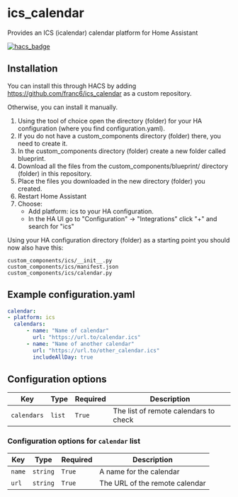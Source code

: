 # ics_calendar
Provides an ICS (icalendar) calendar platform for Home Assistant

[![hacs_badge](https://img.shields.io/badge/HACS-Custom-orange.svg)](https://github.com/custom-components/hacs)

## Installation
You can install this through HACS by adding https://github.com/franc6/ics_calendar as a custom repository.

Otherwise, you can install it manually.

1. Using the tool of choice open the directory (folder) for your HA configuration (where you find configuration.yaml).
2. If you do not have a custom_components directory (folder) there, you need to create it.
3. In the custom_components directory (folder) create a new folder called blueprint.
4. Download all the files from the custom_components/blueprint/ directory (folder) in this repository.
5. Place the files you downloaded in the new directory (folder) you created.
6. Restart Home Assistant
7. Choose:
   - Add platform: ics to your HA configuration.
   - In the HA UI go to "Configuration" -> "Integrations" click "+" and search for "ics"

Using your HA configuration directory (folder) as a starting point you should now also have this:
```
custom_components/ics/__init__.py
custom_components/ics/manifest.json
custom_components/ics/calendar.py
```

## Example configuration.yaml
```yaml
calendar:
- platform: ics
  calendars:
      - name: "Name of calendar"
        url: "https://url.to/calendar.ics"
      - name: "Name of another calendar"
        url: "https://url.to/other_calendar.ics"
        includeAllDay: true
```

## Configuration options
Key | Type | Required | Description
-- | -- | -- | --
`calendars` | `list` | `True` | The list of remote calendars to check

### Configuration options for `calendar` list
Key | Type | Required | Description
-- | -- | -- | --
`name` | `string` | `True` | A name for the calendar
`url` | `string` | `True` | The URL of the remote calendar

